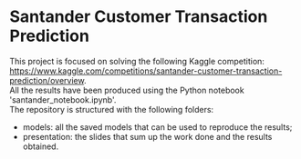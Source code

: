 # Santander Customer Transaction Prediction
This project is focused on solving the following Kaggle competition: https://www.kaggle.com/competitions/santander-customer-transaction-prediction/overview. <br>
All the results have been produced using the Python notebook 'santander_notebook.ipynb'. <br>
The repository is structured with the following folders:

- models: all the saved models that can be used to reproduce the results;
- presentation: the slides that sum up the work done and the results obtained.
